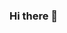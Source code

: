 ### Hi there 👋

<!--
**gabrielvieiradev/gabrielvieiradev** is a ✨ _special_ ✨ repository because its `README.md` (this file) appears on your GitHub profile.

Here are some ideas to get you started:

🔭 I’m currently working on gandi.net.
🌱 I’m currently learning Docker.
👯 I’m looking to collaborate on open source project.
-->
